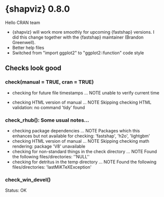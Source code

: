 # {shapviz} 0.8.0

Hello CRAN team

- {shapviz} will work more smoothly for upcoming {fastshap} versions. I did this change together with the {fastshap} maintainer (Brandon Greenwell).
- Better help files
- Switched from "import ggplot2" to "ggplot2::function" code style

## Checks look good

### check(manual = TRUE, cran = TRUE) 

* checking for future file timestamps ... NOTE
  unable to verify current time

* checking HTML version of manual ... NOTE
  Skipping checking HTML validation: no command 'tidy' found

### check_rhub(): Some usual notes...

* checking package dependencies ... NOTE
Packages which this enhances but not available for checking:
  'fastshap', 'h2o', 'lightgbm'
* checking HTML version of manual ... NOTE
Skipping checking math rendering: package 'V8' unavailable
* checking for non-standard things in the check directory ... NOTE
Found the following files/directories:
  ''NULL''
* checking for detritus in the temp directory ... NOTE
Found the following files/directories:
  'lastMiKTeXException'

### check_win_devel()

Status: OK
